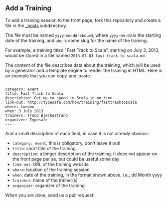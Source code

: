 ## Add a Training

To add a training session to the front page, fork this repository and create a
file in the [_posts](_posts/) subdirectory.

The file must be named `yyyy-mm-dd-abc.md`, where `yyyy-mm-dd` is the starting
date of the training, and `abc` is some slug for the name of the training.

For example, a training titled "Fast Track to Scala", starting on July 3,
2013, would be stored in a file named `2013-07-03-fast-track-to-scala.md`.

The content of the file describes data about the training, which will be used by
a generator and a template engine to render the training in HTML. Here is an
example that you can copy-and-paste.

```
---
category: event
title: Fast Track to Scala
description: Get up to speed in Scala in no time
link-out: http://typesafe.com/how/training/fasttracktoscala
where: London
when: 3 July 2013
trainers: Trond Bjerkestrand
organizer: Typesafe
---
```

And a small description of each field, in case it is not already obvious:

*   `category: event`, this is obligatory, don't leave it out!
*   `title`: short title of the training
*   `description`: a longer description of the training. It does not appear on
    the front page per se, but could be useful some day
*   `link-out`: URL of the training website
*   `where`: location of the training session
*   `when`: date of the training, in the format shown above, i.e., dd Month yyyy
*   `trainers`: name of the trainer(s)
*   `organizer`: organizer of the training

When you are done, send us a pull request!
